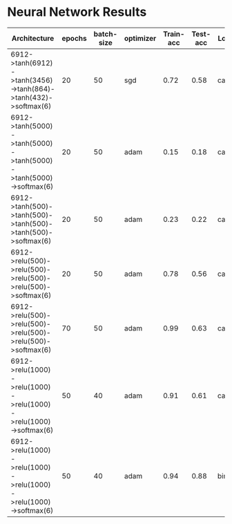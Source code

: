 # Neural Network Results
|**Architecture** | **epochs** | **batch-size** | **optimizer** | **Train-acc** | **Test-acc**|**Loss-func**|
|---|---|---|---|---|---|---|
|6912->tanh(6912)->tanh(3456)->tanh(864)->tanh(432)->softmax(6)|20|50|sgd|0.72|0.58|categorical|
|6912->tanh(5000)->tanh(5000)->tanh(5000)->tanh(5000)->softmax(6)|20|50|adam|0.15|0.18|categorical|
|6912->tanh(500)->tanh(500)->tanh(500)->tanh(500)->softmax(6)|20|50|adam|0.23|0.22|categorical|
|6912->relu(500)->relu(500)->relu(500)->relu(500)->softmax(6)|20|50|adam|0.78|0.56|categorical|
|6912->relu(500)->relu(500)->relu(500)->relu(500)->softmax(6)|70|50|adam|0.99|0.63|categorical|
|6912->relu(1000)->relu(1000)->relu(1000)->relu(1000)->softmax(6)|50|40|adam|0.91|0.61|categorical
|6912->relu(1000)->relu(1000)->relu(1000)->relu(1000)->softmax(6)|50|40|adam|0.94|0.88|binary|



     